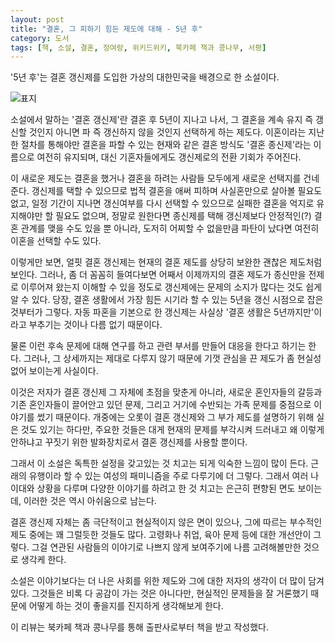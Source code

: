 ```yaml
---
layout: post
title: "결혼, 그 피하기 힘든 제도에 대해 - 5년 후"
category: 도서
tags: [책, 소설, 결혼, 정여랑, 위키드위키, 북카페 책과 콩나무, 서평]
---
```


'5년 후'는
결혼 갱신제를 도입한 가상의 대한민국을 배경으로 한 소설이다.

![표지](https://images2.imgbox.com/82/89/81aytqZ9_o.jpg)

소설에서 말하는 '결혼 갱신제'란 결혼 후 5년이 지나고 나서,
그 결혼을 계속 유지 즉 갱신할 것인지 아니면 파 즉 갱신하지 않을 것인지 선택하게 하는 제도다.
이혼이라는 지난한 절차를 통해야만 결혼을 파할 수 있는 현재와 같은 결혼 방식도
'결혼 종신제'라는 이름으로 여전히 유지되며,
대신 기혼자들에게도 갱신제로의 전환 기회가 주어진다.

이 새로운 제도는 결혼을 했거나 결혼을 하려는 사람들 모두에게 새로운 선택지를 건네준다.
갱신제를 택할 수 있으므로 법적 결혼을 애써 피하며 사실혼만으로 살아볼 필요도 없고,
일정 기간이 지나면 갱신여부를 다시 선택할 수 있으므로 실패한 결혼을 억지로 유지해야만 할 필요도 없으며,
정말로 원한다면 종신제를 택해 갱신제보다 안정적인(?) 결혼 관계를 맺을 수도 있을 뿐 아니라,
도저히 어찌할 수 없을만큼 파탄이 났다면 여전히 이혼을 선택할 수도 있다.

이렇게만 보면, 얼핏 결혼 갱신제는 현재의 결혼 제도를 상당히 보완한 괜찮은 제도처럼 보인다.
그러나, 좀 더 꼼꼼히 들여다보면 어째서 이제까지의 결혼 제도가 종신만을 전제로 이루어져 왔는지 이해할 수 있을 정도로
갱신제에는 문제의 소지가 많다는 것도 쉽게 알 수 있다.
당장, 결혼 생활에서 가장 힘든 시기라 할 수 있는 5년을 갱신 시점으로 잡은 것부터가 그렇다.
자동 파혼을 기본으로 한 갱신제는 사실상 '결혼 생활은 5년까지만'이라고 부추기는 것이나 다름 없기 때문이다.

물론 이런 후속 문제에 대해 연구를 하고 관련 부서를 만들어 대응을 한다고 하기는 한다.
그러나, 그 상세까지는 제대로 다루지 않기 때문에 기껏 관심을 끈 제도가 좀 현실성 없어 보이는게 사실이다.

이것은 저자가 결혼 갱신제 그 자체에 초점을 맞춘게 아니라,
새로운 혼인자들의 갈등과 기존 혼인자들이 끌어안고 있던 문제,
그리고 거기에 수반되는 가족 문제를 중점으로 이야기를 썼기 때문이다.
개중에는 오롯이 결혼 갱신제와 그 부가 제도를 설명하기 위해 실은 것도 있기는 하다만,
주요한 것들은 대게 현재의 문제를 부각시켜 드러내고 왜 이렇게 안하냐고 꾸짓기 위한 발화장치로서 결혼 갱신제를 사용할 뿐이다.

그래서 이 소설은 독특한 설정을 갖고있는 것 치고는 되게 익숙한 느낌이 많이 든다.
근래의 유행이라 할 수 있는 여성의 패미니즘을 주로 다루기에 더 그렇다.
그래서 여러 나이대와 상황을 다루며 다양한 이야기를 하려고 한 것 치고는 은근히 편향된 면도 보이는데,
이러한 것은 역시 아쉬움으로 남는다.

결혼 갱신제 자체는 좀 극단적이고 현실적이지 않은 면이 있으나,
그에 따르는 부수적인 제도 중에는 꽤 그럴듯한 것들도 많다.
고령화나 취업, 육아 문제 등에 대한 개선안이 그렇다.
그걸 연관된 사람들의 이야기로 나쁘지 않게 보여주기에 나름 고려해볼만한 것으로 생각케 한다.

소설은 이야기보다는 더 나은 사회를 위한 제도와 그에 대한 저자의 생각이 더 많이 담겨있다.
그것들은 비록 다 공감이 가는 것은 아니다만,
현실적인 문제들을 잘 거론했기 때문에
어떻게 하는 것이 좋을지를 진지하게 생각해보게 한다.



<div class="im im-info">
이 리뷰는 북카페 책과 콩나무를 통해 출판사로부터 책을 받고 작성했다.
</div>
